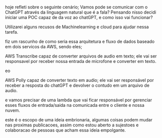 hoje refleti sobre o seguinte cenário; Vamos pode se comunicar com o ChatGPT através da linguagem natural que é a fala? Pensando nisso decidi iniciar uma POC capaz de da voz ao chatGPT, e como isso vai funcionar?



Utilizarei alguns recusos de Machinelearning e cloud para ajudar nessa tarefa.



fiz um rascunho de como seria essa arquitetura e fluxo de dados baseado em dois servicos da AWS, sendo eles; 



AWS Transcribe capaz de converter arquivos de audio em texto; ele vai ser responsavel por receber nossa entrada de microfone e converter em texto.



eo 



AWS Polly capaz de converter texto em audio; ele vai ser responsável por receber a resposta do chatGPT e devolver o contudo em um arquivo de audio.





e vamos precisar de uma lambda que vai ficar responsável por gerenciar esses fluxos de entrada/saida na comunicada entre o cliente e nossa nuvem. 





este é o escopo de uma ideia embrionaria, algumas coisas podem mudar nas proximas publicacoes, assim como estou aberto a sujestoes e colaboracao de pessoas que acham essa ideia empolgante. 